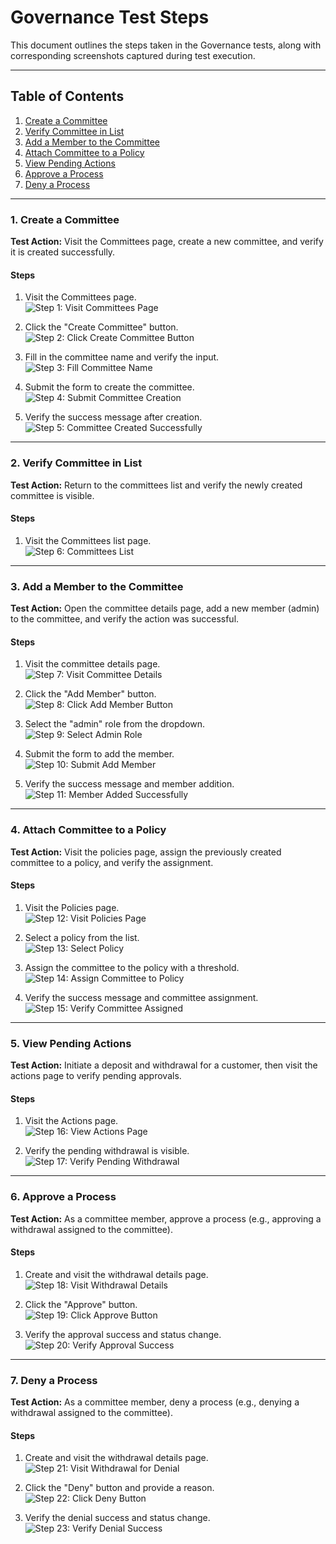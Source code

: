 # Governance Test Steps

This document outlines the steps taken in the Governance tests, along with corresponding screenshots captured during test execution.

---

## Table of Contents
1. [Create a Committee](#1-create-a-committee)
2. [Verify Committee in List](#2-verify-committee-in-list)
3. [Add a Member to the Committee](#3-add-a-member-to-the-committee)
4. [Attach Committee to a Policy](#4-attach-committee-to-a-policy)
5. [View Pending Actions](#5-view-pending-actions)
6. [Approve a Process](#6-approve-a-process)
7. [Deny a Process](#7-deny-a-process)

---

### 1. Create a Committee
**Test Action:** Visit the Committees page, create a new committee, and verify it is created successfully.

#### Steps
1. Visit the Committees page.  
   ![Step 1: Visit Committees Page](./screenshots/governance.cy.ts/1_step-visit-committees.png)

2. Click the "Create Committee" button.  
   ![Step 2: Click Create Committee Button](./screenshots/governance.cy.ts/2_step-click-create-committee-button.png)

3. Fill in the committee name and verify the input.  
   ![Step 3: Fill Committee Name](./screenshots/governance.cy.ts/3_step-fill-committee-name.png)

4. Submit the form to create the committee.  
   ![Step 4: Submit Committee Creation](./screenshots/governance.cy.ts/4_step-submit-committee-creation.png)

5. Verify the success message after creation.  
   ![Step 5: Committee Created Successfully](./screenshots/governance.cy.ts/5_step-committee-created-successfully.png)

---

### 2. Verify Committee in List
**Test Action:** Return to the committees list and verify the newly created committee is visible.

#### Steps
1. Visit the Committees list page.  
   ![Step 6: Committees List](./screenshots/governance.cy.ts/6_step-view-committees-list.png)

---

### 3. Add a Member to the Committee
**Test Action:** Open the committee details page, add a new member (admin) to the committee, and verify the action was successful.

#### Steps
1. Visit the committee details page.  
   ![Step 7: Visit Committee Details](./screenshots/governance.cy.ts/7_step-visit-committee-details.png)

2. Click the "Add Member" button.  
   ![Step 8: Click Add Member Button](./screenshots/governance.cy.ts/8_step-click-add-member-button.png)

3. Select the "admin" role from the dropdown.  
   ![Step 9: Select Admin Role](./screenshots/governance.cy.ts/9_step-select-admin-role.png)

4. Submit the form to add the member.  
   ![Step 10: Submit Add Member](./screenshots/governance.cy.ts/10_step-submit-add-member.png)

5. Verify the success message and member addition.  
   ![Step 11: Member Added Successfully](./screenshots/governance.cy.ts/11_step-verify-member-added.png)

---

### 4. Attach Committee to a Policy
**Test Action:** Visit the policies page, assign the previously created committee to a policy, and verify the assignment.

#### Steps
1. Visit the Policies page.  
   ![Step 12: Visit Policies Page](./screenshots/governance.cy.ts/12_step-visit-policies-page.png)

2. Select a policy from the list.  
   ![Step 13: Select Policy](./screenshots/governance.cy.ts/13_step-select-policy.png)

3. Assign the committee to the policy with a threshold.  
   ![Step 14: Assign Committee to Policy](./screenshots/governance.cy.ts/14_step-assign-committee-to-policy.png)

4. Verify the success message and committee assignment.  
   ![Step 15: Verify Committee Assigned](./screenshots/governance.cy.ts/15_step-verify-committee-assigned.png)

---

### 5. View Pending Actions
**Test Action:** Initiate a deposit and withdrawal for a customer, then visit the actions page to verify pending approvals.

#### Steps
1. Visit the Actions page.  
   ![Step 16: View Actions Page](./screenshots/governance.cy.ts/16_step-view-actions-page.png)

2. Verify the pending withdrawal is visible.  
   ![Step 17: Verify Pending Withdrawal](./screenshots/governance.cy.ts/17_step-verify-pending-withdrawal.png)

---

### 6. Approve a Process
**Test Action:** As a committee member, approve a process (e.g., approving a withdrawal assigned to the committee).

#### Steps
1. Create and visit the withdrawal details page.  
   ![Step 18: Visit Withdrawal Details](./screenshots/governance.cy.ts/18_step-visit-withdrawal-details.png)

2. Click the "Approve" button.  
   ![Step 19: Click Approve Button](./screenshots/governance.cy.ts/19_step-click-approve-button.png)

3. Verify the approval success and status change.  
   ![Step 20: Verify Approval Success](./screenshots/governance.cy.ts/20_step-verify-approval-success.png)

---

### 7. Deny a Process
**Test Action:** As a committee member, deny a process (e.g., denying a withdrawal assigned to the committee).

#### Steps
1. Create and visit the withdrawal details page.  
   ![Step 21: Visit Withdrawal for Denial](./screenshots/governance.cy.ts/21_step-visit-withdrawal-for-denial.png)

2. Click the "Deny" button and provide a reason.  
   ![Step 22: Click Deny Button](./screenshots/governance.cy.ts/22_step-click-deny-button.png)

3. Verify the denial success and status change.  
   ![Step 23: Verify Denial Success](./screenshots/governance.cy.ts/23_step-verify-denial-success.png)

